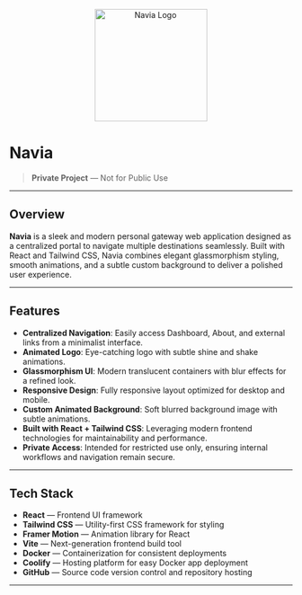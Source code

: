 <p align="center">
  <img src="./assets/logo.png" alt="Navia Logo" width="200" />
</p>

# Navia

> **Private Project** — Not for Public Use

---

## Overview

**Navia** is a sleek and modern personal gateway web application designed as a centralized portal to navigate multiple destinations seamlessly. Built with React and Tailwind CSS, Navia combines elegant glassmorphism styling, smooth animations, and a subtle custom background to deliver a polished user experience.

---

## Features

- **Centralized Navigation**: Easily access Dashboard, About, and external links from a minimalist interface.
- **Animated Logo**: Eye-catching logo with subtle shine and shake animations.
- **Glassmorphism UI**: Modern translucent containers with blur effects for a refined look.
- **Responsive Design**: Fully responsive layout optimized for desktop and mobile.
- **Custom Animated Background**: Soft blurred background image with subtle animations.
- **Built with React + Tailwind CSS**: Leveraging modern frontend technologies for maintainability and performance.
- **Private Access**: Intended for restricted use only, ensuring internal workflows and navigation remain secure.

---

## Tech Stack

- **React** — Frontend UI framework  
- **Tailwind CSS** — Utility-first CSS framework for styling  
- **Framer Motion** — Animation library for React  
- **Vite** — Next-generation frontend build tool  
- **Docker** — Containerization for consistent deployments  
- **Coolify** — Hosting platform for easy Docker app deployment  
- **GitHub** — Source code version control and repository hosting  

---
